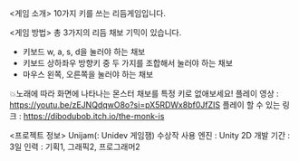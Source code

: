 <게임 소개>
10가지 키를 쓰는 리듬게임입니다.

<게임 방법>
총 3가지의 리듬 채보 기믹이 있습니다.

- 키보드 w, a, s, d을 눌러야 하는 채보
- 키보드 상하좌우 방향키 중 두 가지를 조합해서 눌러야 하는 채보
- 마우스 왼쪽, 오른쪽을 눌러야 하는 채보

💥노래에 따라 화면에 나타나는 몬스터 채보를 특정 키로 없애보세요!
플레이 영상 : https://youtu.be/zEJNQdqwO8o?si=pX5RDWx8bf0JfZIS
플레이 할 수 있는 링크 : https://dibodubob.itch.io/the-monk-is

<프로젝트 정보>
Unijam(: Unidev 게임잼) 수상작
사용 엔진 : Unity 2D
개발 기간 : 3일
인력 : 기획1, 그래픽2, 프로그래머2
